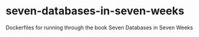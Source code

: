 # seven-databases-in-seven-weeks
Dockerfiles for running through the book Seven Databases in Seven Weeks
